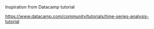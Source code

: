Inspiration from Datacamp tutorial

https://www.datacamp.com/community/tutorials/time-series-analysis-tutorial

